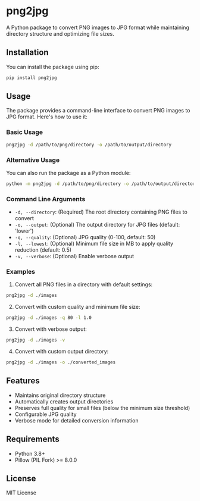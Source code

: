 # png2jpg

A Python package to convert PNG images to JPG format while maintaining directory structure and optimizing file sizes.

## Installation

You can install the package using pip:

```bash
pip install png2jpg
```

## Usage

The package provides a command-line interface to convert PNG images to JPG format. Here's how to use it:

### Basic Usage

```bash
png2jpg -d /path/to/png/directory -o /path/to/output/directory
```

### Alternative Usage

You can also run the package as a Python module:

```bash
python -m png2jpg -d /path/to/png/directory -o /path/to/output/directory
```

### Command Line Arguments

- `-d, --directory`: (Required) The root directory containing PNG files to convert
- `-o, --output`: (Optional) The output directory for JPG files (default: 'lower')
- `-q, --quality`: (Optional) JPG quality (0-100, default: 50)
- `-l, --lowest`: (Optional) Minimum file size in MB to apply quality reduction (default: 0.5)
- `-v, --verbose`: (Optional) Enable verbose output

### Examples

1. Convert all PNG files in a directory with default settings:
```bash
png2jpg -d ./images
```

2. Convert with custom quality and minimum file size:
```bash
png2jpg -d ./images -q 80 -l 1.0
```

3. Convert with verbose output:
```bash
png2jpg -d ./images -v
```

4. Convert with custom output directory:
```bash
png2jpg -d ./images -o ./converted_images
```

## Features

- Maintains original directory structure
- Automatically creates output directories
- Preserves full quality for small files (below the minimum size threshold)
- Configurable JPG quality
- Verbose mode for detailed conversion information

## Requirements

- Python 3.8+
- Pillow (PIL Fork) >= 8.0.0

## License

MIT License